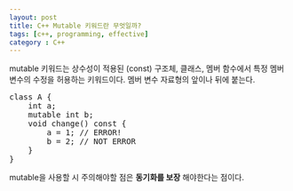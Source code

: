 ```yaml
---
layout: post
title: C++ Mutable 키워드란 무엇일까?
tags: [c++, programming, effective]
category : C++
---
```


mutable 키워드는 상수성이 적용된 (const) 구조체, 클래스, 멤버 함수에서 특정 멤버변수의 수정을 허용하는 키워드이다. 멤버 변수 자료형의 앞이나 뒤에 붙는다.  

<pre class="prettyprint">
class A {
    int a;
    mutable int b;
    void change() const {
        a = 1; // ERROR!
        b = 2; // NOT ERROR
    }
}
</pre>

mutable을 사용할 시 주의해야할 점은 **동기화를 보장** 해야한다는 점이다.  

